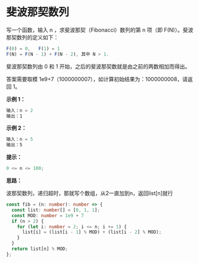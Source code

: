# 斐波那契数列

写一个函数，输入 n ，求斐波那契（Fibonacci）数列的第 n 项（即 F(N)）。斐波那契数列的定义如下：

```js
F(0) = 0,   F(1) = 1
F(N) = F(N - 1) + F(N - 2), 其中 N > 1.
```

斐波那契数列由 0 和 1 开始，之后的斐波那契数就是由之前的两数相加而得出。

答案需要取模 1e9+7（1000000007），如计算初始结果为：1000000008，请返回 1。

**示例 1：**

```js
输入：n = 2
输出：1
```

**示例 2：**

```js
输入：n = 5
输出：5
```

**提示：**

```js
0 <= n <= 100;
```

**思路：**

波那契数列，递归超时，那就写个数组，从2一直加到n，返回list[n]就行

```ts
const fib = (n: number): number => {
  const list: number[] = [0, 1, 1];
  const MOD: number = 1e9 + 7
  if (n > 2) {
    for (let i: number = 2; i <= n; i += 1) {
      list[i] = (list[i - 1] % MOD) + (list[i - 2] % MOD);
    }
  }
  return list[n] % MOD;
};
```
